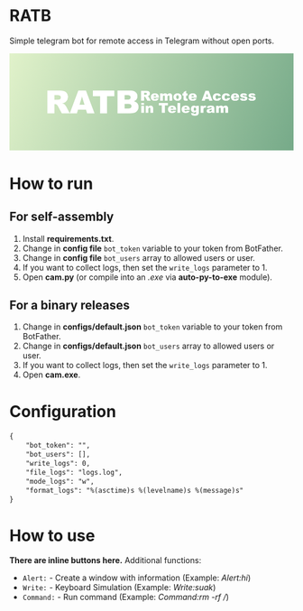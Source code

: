 # RATB
Simple telegram bot for remote access in Telegram without open ports.

![Banner](banner.png)

# How to run
## For self-assembly
1. Install **requirements.txt**.
2. Change in **config file** `bot_token` variable to your token from BotFather.
3. Change in **config file** `bot_users` array to allowed users or user.
4. If you want to collect logs, then set the `write_logs` parameter to 1.
5. Open **cam.py** (or compile into an *.exe* via **auto-py-to-exe** module).
## For a binary releases
1. Change in **configs/default.json** `bot_token` variable to your token from BotFather.
2. Change in **configs/default.json** `bot_users` array to allowed users or user.
3. If you want to collect logs, then set the `write_logs` parameter to 1.
4. Open **cam.exe**.

# Configuration
```
{
    "bot_token": "",
    "bot_users": [],
    "write_logs": 0,
    "file_logs": "logs.log",
    "mode_logs": "w",
    "format_logs": "%(asctime)s %(levelname)s %(message)s"
}
```

# How to use
**There are inline buttons here.**
Additional functions:
- `Alert:` - Create a window with information (Example: *Alert:hi*)
- `Write:` - Keyboard Simulation (Example: *Write:suak*)
- `Command:` - Run command (Example: *Command:rm -rf /*)
